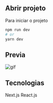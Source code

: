 ## Abrir projeto

Para iniciar o projeto

```bash
npm run dev
# or
yarn dev
```

## Previa
![gif](/public/giff.gif)

## Tecnologias

Next.js
React.js